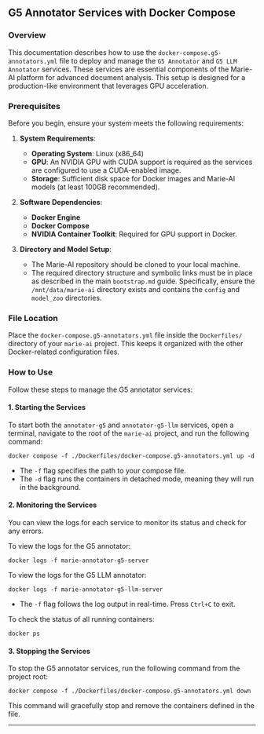 ## G5 Annotator Services with Docker Compose

### Overview

This documentation describes how to use the `docker-compose.g5-annotators.yml` file to deploy and manage the `G5 Annotator` and `G5 LLM Annotator` services. These services are essential components of the Marie-AI platform for advanced document analysis. This setup is designed for a production-like environment that leverages GPU acceleration.

### Prerequisites

Before you begin, ensure your system meets the following requirements:

1.  **System Requirements**:
    *   **Operating System**: Linux (x86\_64)
    *   **GPU**: An NVIDIA GPU with CUDA support is required as the services are configured to use a CUDA-enabled image.
    *   **Storage**: Sufficient disk space for Docker images and Marie-AI models (at least 100GB recommended).

2.  **Software Dependencies**:
    *   **Docker Engine**
    *   **Docker Compose**
    *   **NVIDIA Container Toolkit**: Required for GPU support in Docker.

3.  **Directory and Model Setup**:
    *   The Marie-AI repository should be cloned to your local machine.
    *   The required directory structure and symbolic links must be in place as described in the main `bootstrap.md` guide. Specifically, ensure the `/mnt/data/marie-ai` directory exists and contains the `config` and `model_zoo` directories.

### File Location

Place the `docker-compose.g5-annotators.yml` file inside the `Dockerfiles/` directory of your `marie-ai` project. This keeps it organized with the other Docker-related configuration files.

### How to Use

Follow these steps to manage the G5 annotator services:

#### 1. Starting the Services

To start both the `annotator-g5` and `annotator-g5-llm` services, open a terminal, navigate to the root of the `marie-ai` project, and run the following command:

```shell script
docker compose -f ./Dockerfiles/docker-compose.g5-annotators.yml up -d
```


*   The `-f` flag specifies the path to your compose file.
*   The `-d` flag runs the containers in detached mode, meaning they will run in the background.

#### 2. Monitoring the Services

You can view the logs for each service to monitor its status and check for any errors.

To view the logs for the G5 annotator:

```shell script
docker logs -f marie-annotator-g5-server
```


To view the logs for the G5 LLM annotator:

```shell script
docker logs -f marie-annotator-g5-llm-server
```


*   The `-f` flag follows the log output in real-time. Press `Ctrl+C` to exit.

To check the status of all running containers:

```shell script
docker ps
```


#### 3. Stopping the Services

To stop the G5 annotator services, run the following command from the project root:

```shell script
docker compose -f ./Dockerfiles/docker-compose.g5-annotators.yml down
```


This command will gracefully stop and remove the containers defined in the file.

***